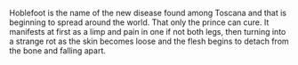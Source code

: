 Hoblefoot is the name of the new disease found among Toscana and that is beginning to spread around the world. That only the prince can cure.
It manifests at first as a limp and pain in one if not both legs, then turning into a strange rot as the skin becomes loose and the flesh begins to detach from the bone and falling apart.